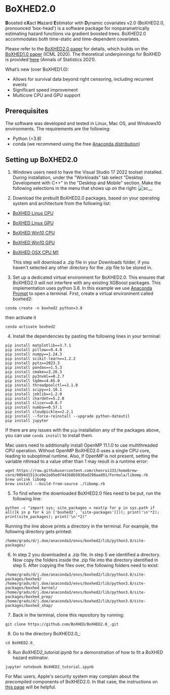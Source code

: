# BoXHED2.0

**B**oosted e**X**act **H**azard **E**stimator with **D**ynamic covariates v2.0 (BoXHED2.0, pronounced 'box-head') is a software package for nonparametrically estimating hazard functions via gradient boosted trees. BoXHED2.0 accommodates both time-static and time-dependent covariates.

Please refer to the [BoXHED2.0 paper](https://arxiv.org/abs/2103.12591) for details, which builds on the [BoXHED1.0 paper](http://proceedings.mlr.press/v119/wang20o/wang20o.pdf) (ICML 2020). The theoretical underpinnings for BoXHED is provided [here](https://projecteuclid.org/journals/annals-of-statistics/volume-49/issue-4/Boosted-nonparametric-hazards-with-time-dependent-covariates/10.1214/20-AOS2028.full) (Annals of Statistics 2021).

What’s new (over BoXHED1.0):
 - Allows for survival data beyond right censoring, including recurrent events
 - Significant speed improvement
 - Multicore CPU and GPU support

## Prerequisites
The software was developed and tested in Linux, Mac OS, and Windows10 environments. The requirements are the following:
- Python (=3.8)
- conda  (we recommend using the free [Anaconda distribution](https://docs.anaconda.com/anaconda/install/))


## Setting up BoXHED2.0
1. Windows users need to have the Visual Studio 17 2022 toolset installed.
   During installation, under the "Workloads" tab select "Desktop Development with C++" in the "Desktop and Mobile" section. Make the following selections in the menu that shows up on the right:
![sc__](https://user-images.githubusercontent.com/34462617/201495851-c7d02796-31e0-4181-9eba-78065d2a5f59.png)

2. Download the prebuilt BoXHED2.0 packages, based on your operating system and architecture from the following list:
* [BoXHED Linux CPU](https://www.dropbox.com/scl/fi/bi5bkae5ahzedej5gskdl/boxhed_linux_cpu.zip?rlkey=il9zv150xncw5awk9i7hhvzu4&dl=0)
* [BoXHED Linux GPU](https://www.dropbox.com/scl/fi/f5b51d3njlr61fjpk98w0/boxhed_linux_gpu.zip?rlkey=l41bb5egv9ies5v48mvcs20f2&dl=0)
* [BoXHED Win10 CPU](https://www.dropbox.com/scl/fi/kpz0y8ko7s4aqwdpx5gwu/boxhed_win10_cpu.zip?rlkey=qgy4mkbl78b4vk73tg1m8t32q&dl=0)
* [BoXHED Win10 GPU](https://www.dropbox.com/scl/fi/wxqfsztoogdsawcev0b6o/boxhed_win10_gpu.zip?rlkey=vc22sgypo9c2oqf2kvkgdhvip&dl=0)
* [BoXHED OSX CPU M1](https://www.dropbox.com/scl/fi/2rztizbhhm7h8rigl2gmb/boxhed_osx_cpu_M1.zip?rlkey=q9232o0pphhd0eoq5ggbiyzhk&dl=0)
  
  This step will download a .zip file in your Downloads folder, if you haven't selected any other directory for the .zip file to be stored in.

3. Set up a dedicated virtual environment for BoXHED2.0. This ensures that BoXHED2.0 will not interfere with any existing XGBoost packages. This implementation uses python 3.8. In this example we use [Anaconda Prompt](https://docs.anaconda.com/anaconda/install/) to open a terminal. First, create a virtual environment called boxhed2:
```
conda create -n boxhed2 python=3.8
```

then activate it
```
conda activate boxhed2
```

4. Install the dependencies by pasting the following lines in your terminal:
```
pip install matplotlib==3.7.1
pip install pillow==9.4.0
pip install numpy==1.24.3
pip install scikit-learn==1.2.2
pip install pytz==2023.3
pip install pandas==1.5.3
pip install cmake==3.26.3
pip install py3nvml==0.2.7
pip install tqdm==4.65.0
pip install threadpoolctl==3.1.0
pip install scipy==1.10.1
pip install joblib==1.2.0
pip install chardet==5.2.0
pip install slicer==0.0.7
pip install numba==0.57.1
pip install cloudpickle==2.2.1
pip install --force-reinstall --upgrade python-dateutil
pip install jupyter
```
If there are any issues with the `pip` installation any of the packages above, you can use `conda install` to install them.

Mac users need to additionally install OpenMP 11.1.0 to use multithreaded CPU operation. Without OpenMP BoXHED2.0 uses a single CPU core, leading to suboptimal runtime. Also, if OpenMP is not present, setting the variable nthread to a value other than 1 may result in a runtime error:
```
wget https://raw.githubusercontent.com/chenrui333/homebrew-core/0094d1513ce9e2e85e07443b8b5930ad298aad91/Formula/libomp.rb
brew unlink libomp
brew install --build-from-source ./libomp.rb
```

5. To find where the downloaded BoXHED2.0 files need to be put, run the following line:
```
python -c "import sys; site_packages = next(p for p in sys.path if all([k in p for k in ['boxhed2', 'site-packages']])); print('\n'*2); print(site_packages); print('\n'*2)"
```

Running the line above prints a directory in the terminal. For example, the following directory gets printed:
```
/home/grads/d/j.doe/anaconda3/envs/boxhed2/lib/python3.8/site-packages/
```

6. In step 2 you downloaded a .zip file. In step 5 we identified a directory. Now copy the folders inside the .zip file into the directory identified in step 5.
After copying the files over, the following folders need to exist:
```
/home/grads/d/j.doe/anaconda3/envs/boxhed2/lib/python3.8/site-packages/boxhed/
/home/grads/d/j.doe/anaconda3/envs/boxhed2/lib/python3.8/site-packages/boxhed_kernel/
/home/grads/d/j.doe/anaconda3/envs/boxhed2/lib/python3.8/site-packages/boxhed_prep/
/home/grads/d/j.doe/anaconda3/envs/boxhed2/lib/python3.8/site-packages/boxhed_shap/
```

7. Back in the terminal, clone this repository by running:
```
git clone https://github.com/BoXHED/BoXHED2.0_.git
```

8. Go to the directory BoXHED2.0_:
```
cd BoXHED2.0_
```

9. Run *BoXHED2_tutorial.ipynb* for a demonstration of how to fit a BoXHED hazard estimator.
```
jupyter notebook BoXHED2_tutorial.ipynb
```
For Mac users, Apple's security system may complain about the precompiled components of BoXHED2.0. In that case, the instructions on [this page](https://www.easeus.com/computer-instruction/apple-cannot-check-it-for-malicious-software.html) will be helpful.
